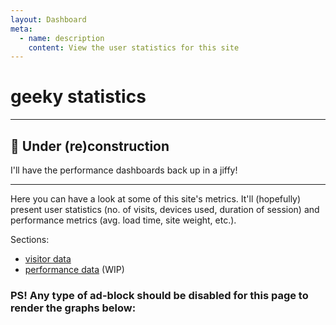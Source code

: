 ```yaml
---
layout: Dashboard
meta:
  - name: description
    content: View the user statistics for this site
---
```


# geeky statistics

---

## 🔧 Under (re)construction

I'll have the performance dashboards back up in a jiffy!

---


Here you can have a look at some of this site's metrics. It'll (hopefully)
present user statistics (no. of visits, devices used, duration of session)
and performance metrics (avg. load time, site weight, etc.).


Sections:
- [visitor data](#visitor-data)
- [performance data](#performance-data) (WIP)

### PS! Any type of ad-block should be disabled for this page to render the graphs below:
